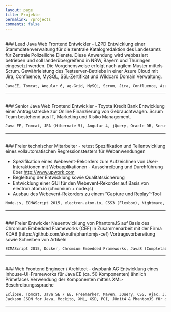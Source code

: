 ```yaml
---
layout: page
title: Projekte
permalink: /projects
comments: false
---
```

<br>
### Lead Java Web Frontend Entwickler - LZPD
Entwicklung einer Stammdatenverwaltung für die zentrale Katalogredaktion des Landesamts für Zentrale Polizeiliche Dienste. Diese Anwendung wird webbasiert betrieben und soll länderübergreifend in NRW, Bayern und Thüringen eingesetzt werden. Die Vorgehensweise erfolgt nach agilem Muster mittels Scrum. Gewährleistung des Testserver-Betriebs in einer Azure Cloud mit Jira, Confluence, MySQL, SSL-Zertifikat und Wildcard Domain Verwaltung.

```md
JavaEE, Tomcat, Angular 6, ag-Grid, MySQL, Scrum, Jira, Confluence, Azure, Let’s Encrypt SSL Zertifikatsverwaltung, Node.js Proxy, REST API
```
 * * * 
<br>
### ​Senior Java Web Frontend Entwickler - Toyota Kredit Bank
Entwicklung einer Antragsstrecke zur Online Finanzierung von Gebrauchtwagen. Scrum Team bestehend aus IT, Marketing und Risiko Management.

```md
Java EE, Tomcat, JPA (Hibernate 5), Angular 4, jQuery, Oracle DB, Scrum, Jira
```
 * * * 
<br>
### Freier technischer Mitarbeiter - retest
Spezifikation und Teilentwicklung eines vollautomatischen Regressionstesters für Webanwendungen

 * Spezifikation eines Webevent-Rekorders zum Aufzeichnen von User-Interaktionen mit Webapplikationen - Ausschreibung und Durchführung über http://www.upwork.com
 * Begleitung der Entwicklung sowie Qualitätssicherung
 * Entwicklung einer GUI für den Webevent-Rekorder auf Basis von electron.atom.io (chromium + node.js)
 * Ausbau des Webevent-Rekorders zu einem “Capture und Replay”-Tool

```md
Node.js, ECMAScript 2015, electron.atom.io, CSS3 (Flexbox), Nightmare, Upwork, Web Developer Tools, react.js
```
 * * * 
<br>
### Freier Entwickler
Neuentwicklung von PhantomJS auf Basis des Chromium Embedded Frameworks (CEF) in Zusammenarbeit mit der Firma KDAB (https://github.com/aknuth/phantomjs-cef)
Vortragsvorbereitung sowie Schreiben von Artikeln

```md
ECMAScript 2015, Docker, Chromium Embedded Frameworks, Java8 (CompletableFutures, Lambdas), Git Submodules
```
 * * * 
<br>
### Web Frontend Engineer / Architect - dwpbank AG
Entwicklung eines Inhouse-UI-Frameworks für Java EE (ca. 50 Komponenten) ähnlich Primefaces
Verwendung der Komponenten mittels XML-Beschreibungssprache

```md
Eclipse, Tomcat, Java SE / EE, Freemarker, Maven, JQuery, CSS, Ajax, JIRA, JSR-303 Bean Validation, JSR-245 Expression Language,
Jackson JSON for Java, Mockito, XML, XSD, POI, JUnit4 & PhantomJS für die Testautomatisierung, vert.x
```
 * * * 
